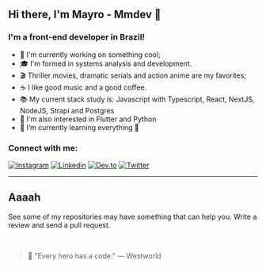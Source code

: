 ## Hi there, I'm Mayro - Mmdev 👋

### I'm a front-end developer in Brazil!

- 💼 I'm currently working on something cool;
- 🎓 I'm formed in systems analysis and development.
- 🎬 Thriller movies, dramatic serials and action anime are my favorites;
- ☕️ I like good music and a good coffee.
- 📚 My current stack study is: Javascript with Typescript, React, NextJS, NodeJS, Strapi and Postgres
- 🎯 I'm also interested in Flutter and Python
- 🌱 I’m currently learning everything 🤣

### Connect with me:

[![Instagram](https://img.shields.io/badge/Instagram-%23E4405F.svg?style=for-the-badge&logo=Instagram&logoColor=white)](https://www.instagram.com/mayromyller/)
[![Linkedin](https://img.shields.io/badge/linkedin-%230077B5.svg?style=for-the-badge&logo=linkedin&logoColor=white)](https://www.linkedin.com/in/mayro-myller-89945a14b/)
[![Dev.to](https://img.shields.io/badge/dev.to-0A0A0A?style=for-the-badge&logo=dev.to&logoColor=white)](https://dev.to/mayromyller)
[![Twitter](https://img.shields.io/badge/Twitter-%231DA1F2.svg?style=for-the-badge&logo=Twitter&logoColor=white)](https://twitter.com/myllermayro)

---

## Aaaah
See some of my repositories may have something that can help you. Write a review and send a pull request.

<br/>

> 💬 "Every hero has a code."
> ― Westworld
